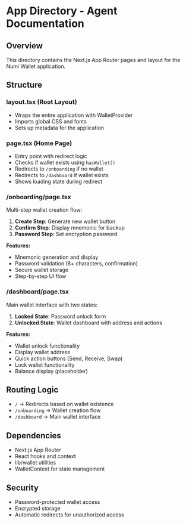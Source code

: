 # App Directory - Agent Documentation

## Overview
This directory contains the Next.js App Router pages and layout for the Numi Wallet application.

## Structure

### layout.tsx (Root Layout)
- Wraps the entire application with WalletProvider
- Imports global CSS and fonts
- Sets up metadata for the application

### page.tsx (Home Page)
- Entry point with redirect logic
- Checks if wallet exists using `hasWallet()`
- Redirects to `/onboarding` if no wallet
- Redirects to `/dashboard` if wallet exists
- Shows loading state during redirect

### /onboarding/page.tsx
Multi-step wallet creation flow:
1. **Create Step**: Generate new wallet button
2. **Confirm Step**: Display mnemonic for backup
3. **Password Step**: Set encryption password

**Features:**
- Mnemonic generation and display
- Password validation (8+ characters, confirmation)
- Secure wallet storage
- Step-by-step UI flow

### /dashboard/page.tsx
Main wallet interface with two states:
1. **Locked State**: Password unlock form
2. **Unlocked State**: Wallet dashboard with address and actions

**Features:**
- Wallet unlock functionality
- Display wallet address
- Quick action buttons (Send, Receive, Swap)
- Lock wallet functionality
- Balance display (placeholder)

## Routing Logic
- `/` → Redirects based on wallet existence
- `/onboarding` → Wallet creation flow
- `/dashboard` → Main wallet interface

## Dependencies
- Next.js App Router
- React hooks and context
- lib/wallet utilities
- WalletContext for state management

## Security
- Password-protected wallet access
- Encrypted storage
- Automatic redirects for unauthorized access 